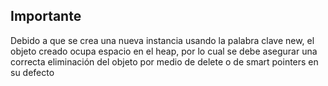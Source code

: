 ## Importante

Debido a que se crea una nueva instancia usando la palabra clave new, el objeto 
creado ocupa espacio en el heap, por lo cual se debe asegurar una correcta
eliminación del objeto por medio de delete o de smart pointers en su defecto